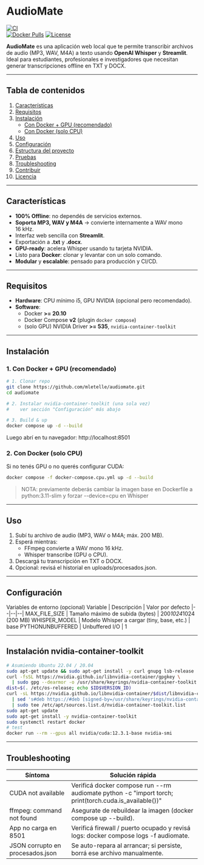 # AudioMate

[![CI](https://img.shields.io/github/actions/workflow/status/mletelle/audiomate/ci.yml?branch=main)]()  
[![Docker Pulls](https://img.shields.io/docker/pulls/mletelle/audiomate?cacheSeconds=300)](https://hub.docker.com/r/mletelle/audiomate)
[![License](https://img.shields.io/github/license/mletelle/audiomate)]()

**AudioMate** es una aplicación web local que te permite transcribir archivos de audio (MP3, WAV, M4A) a texto usando **OpenAI Whisper** y **Streamlit**.  
Ideal para estudiantes, profesionales e investigadores que necesitan generar transcripciones offline en TXT y DOCX.

---

## Tabla de contenidos

1. [Características](#-características)  
2. [Requisitos](#-requisitos)  
3. [Instalación](#-instalación)  
   - [Con Docker + GPU (recomendado)](#con-docker--gpu-recomendado)  
   - [Con Docker (solo CPU)](#con-docker-solo-cpu)  
4. [Uso](#-uso)  
5. [Configuración](#-configuración)  
6. [Estructura del proyecto](#-estructura-del-proyecto)  
7. [Pruebas](#-pruebas)  
8. [Troubleshooting](#-troubleshooting)  
9. [Contribuir](#-contribuir)  
10. [Licencia](#-licencia)

---

##  Características

- **100% Offline**: no dependés de servicios externos.  
- **Soporta MP3, WAV y M4A** → convierte internamente a WAV mono 16 kHz.  
- Interfaz web sencilla con **Streamlit**.  
- Exportación a **.txt** y **.docx**.  
- **GPU-ready**: acelera Whisper usando tu tarjeta NVIDIA.  
- Listo para **Docker**: clonar y levantar con un solo comando.  
- **Modular** y **escalable**: pensado para producción y CI/CD.

---

##  Requisitos

- **Hardware**: CPU mínimo i5, GPU NVIDIA (opcional pero recomendado).  
- **Software**:  
  - Docker **>= 20.10**  
  - Docker Compose **v2** (plugin `docker compose`)  
  - (solo GPU) NVIDIA Driver **>= 535**, `nvidia-container-toolkit`  

---

##  Instalación

### 1. Con Docker + GPU (recomendado)

```bash
# 1. Clonar repo
git clone https://github.com/mletelle/audiomate.git
cd audiomate

# 2. Instalar nvidia-container-toolkit (una sola vez)
#    ver sección "Configuración" más abajo

# 3. Build & up
docker compose up -d --build
````
Luego abrí en tu navegador: http://localhost:8501

### 2. Con Docker (solo CPU)
Si no tenés GPU o no querés configurar CUDA:
```bash
docker compose -f docker-compose.cpu.yml up -d --build
```
>NOTA: previamente deberás cambiar la imagen base en Dockerfile a python:3.11-slim y forzar --device=cpu en Whisper

---
## Uso
1. Subí tu archivo de audio (MP3, WAV o M4A; máx. 200 MB).
2. Esperá mientras:
    - FFmpeg convierte a WAV mono 16 kHz.
    - Whisper transcribe (GPU o CPU).
3. Descargá tu transcripción en TXT o DOCX.
4. Opcional: revisá el historial en uploads/procesados.json.

---
## Configuración
Variables de entorno (opcional)
Variable | Descripción | Valor por defecto
|--|--|--|
MAX_FILE_SIZE | Tamaño máximo de subida (bytes) | 200*1024*1024 (200 MB)
WHISPER_MODEL | Modelo Whisper a cargar (tiny, base, etc.) | base
PYTHONUNBUFFERED | Unbuffered I/O | 1

---
## Instalación nvidia‑container‑toolkit
````bash
# Asumiendo Ubuntu 22.04 / 20.04
sudo apt-get update && sudo apt-get install -y curl gnupg lsb-release
curl -fsSL https://nvidia.github.io/libnvidia-container/gpgkey \
  | sudo gpg --dearmor -o /usr/share/keyrings/nvidia-container-toolkit.gpg
dist=$(. /etc/os-release; echo $ID$VERSION_ID)
curl -sL https://nvidia.github.io/libnvidia-container/$dist/libnvidia-container.list \
  | sed 's#deb https://#deb [signed-by=/usr/share/keyrings/nvidia-container-toolkit.gpg] https://#' \
  | sudo tee /etc/apt/sources.list.d/nvidia-container-toolkit.list
sudo apt-get update
sudo apt-get install -y nvidia-container-toolkit
sudo systemctl restart docker
# test
docker run --rm --gpus all nvidia/cuda:12.3.1-base nvidia-smi
````

---
## Troubleshooting
Síntoma | Solución rápida
|--|--|
CUDA not available | Verificá docker compose run --rm audiomate python -c "import torch; print(torch.cuda.is_available())"
ffmpeg: command not found | Asegurate de rebuildear la imagen (docker compose up --build).
App no carga en 8501 | Verificá firewall / puerto ocupado y revisá logs: docker compose logs -f audiomate.
JSON corrupto en procesados.json | Se auto-repara al arrancar; si persiste, borrá ese archivo manualmente.
